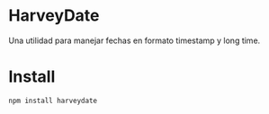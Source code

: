 # HarveyDate

Una utilidad para manejar fechas en formato timestamp y long time.

# Install

```bash
npm install harveydate
```